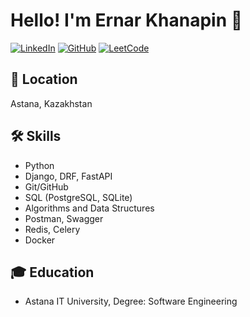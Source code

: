 # Hello! I'm Ernar Khanapin 👋

[![LinkedIn](https://img.shields.io/badge/LinkedIn-ernar--khanapin-blue?style=flat-square&logo=linkedin)](https://www.linkedin.com/in/ernar-khanapin-b59180316/)
[![GitHub](https://img.shields.io/badge/GitHub-bwjson-black?style=flat-square&logo=github)](https://github.com/bwjson)
[![LeetCode](https://img.shields.io/badge/LeetCode-bwjson-orange?style=flat-square&logo=leetcode)](https://leetcode.com/u/bwjson/)

## 📍 Location
Astana, Kazakhstan

## 🛠️ Skills
- Python
- Django, DRF, FastAPI
- Git/GitHub
- SQL (PostgreSQL, SQLite)
- Algorithms and Data Structures
- Postman, Swagger
- Redis, Celery
- Docker

## 🎓 Education
- Astana IT University, Degree: Software Engineering


